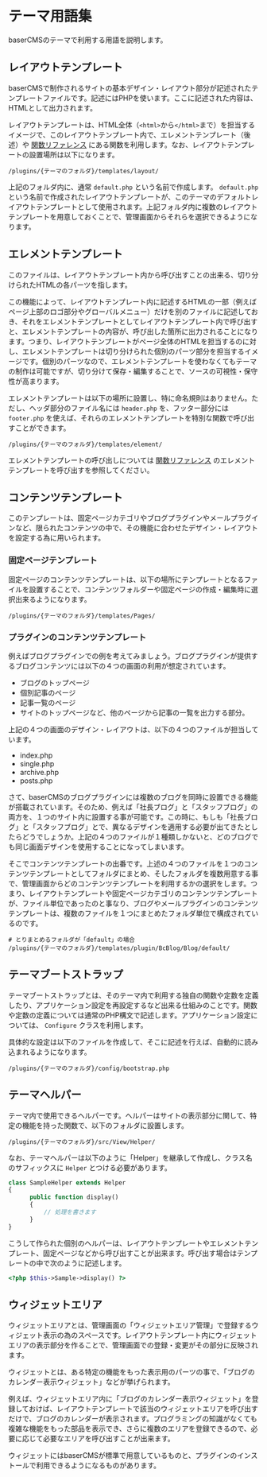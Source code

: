 # テーマ用語集

baserCMSのテーマで利用する用語を説明します。

## レイアウトテンプレート
baserCMSで制作されるサイトの基本デザイン・レイアウト部分が記述されたテンプレートファイルです。記述にはPHPを使います。ここに記述された内容は、HTMLとして出力されます。

レイアウトテンプレートは、HTML全体（`<html>`から`</html>`まで）を担当するイメージで、このレイアウトテンプレート内で、エレメントテンプレート（後述）や [関数リファレンス](./reference/) にある関数を利用します。なお、レイアウトテンプレートの設置場所は以下になります。

```shell
/plugins/{テーマのフォルダ}/templates/layout/
```

上記のフォルダ内に、通常 `default.php` という名前で作成します。 `default.php` という名前で作成されたレイアウトテンプレートが、このテーマのデフォルトレイアウトテンプレートとして使用されます。上記フォルダ内に複数のレイアウトテンプレートを用意しておくことで、管理画面からそれらを選択できるようになります。

## エレメントテンプレート
このファイルは、レイアウトテンプレート内から呼び出すことの出来る、切り分けられたHTMLの各パーツを指します。

この機能によって、レイアウトテンプレート内に記述するHTMLの一部（例えばページ上部のロゴ部分やグローバルメニュー）だけを別のファイルに記述しておき、それをエレメントテンプレートとしてレイアウトテンプレート内で呼び出すと、エレメントテンプレートの内容が、呼び出した箇所に出力されることになります。つまり、レイアウトテンプレートがページ全体のHTMLを担当するのに対し、エレメントテンプレートは切り分けられた個別のパーツ部分を担当するイメージです。個別のパーツなので、エレメントテンプレートを使わなくてもテーマの制作は可能ですが、切り分けて保存・編集することで、ソースの可視性・保守性が高まります。

エレメントテンプレートは以下の場所に設置し、特に命名規則はありません。ただし、ヘッダ部分のファイル名には `header.php` を、フッター部分には `footer.php` を使えば、それらのエレメントテンプレートを特別な関数で呼び出すことができます。

```shell
/plugins/{テーマのフォルダ}/templates/element/
```

エレメントテンプレートの呼び出しについては [関数リファレンス](reference/) のエレメントテンプレートを呼び出すを参照してください。

## コンテンツテンプレート
このテンプレートは、固定ページカテゴリやブログプラグインやメールプラグインなど、限られたコンテンツの中で、その機能に合わせたデザイン・レイアウトを設定する為に用いられます。

### 固定ページテンプレート
固定ページのコンテンツテンプレートは、以下の場所にテンプレートとなるファイルを設置することで、コンテンツフォルダーや固定ページの作成・編集時に選択出来るようになります。

```shell
/plugins/{テーマのフォルダ}/templates/Pages/
```

### プラグインのコンテンツテンプレート
例えばブログプラグインでの例を考えてみましょう。ブログプラグインが提供するブログコンテンツには以下の４つの画面の利用が想定されています。

- ブログのトップページ
- 個別記事のページ
- 記事一覧のページ
- サイトのトップページなど、他のページから記事の一覧を出力する部分。

上記の４つの画面のデザイン・レイアウトは、以下の４つのファイルが担当しています。

- index.php
- single.php
- archive.php
- posts.php

さて、baserCMSのブログプラグインには複数のブログを同時に設置できる機能が搭載されています。そのため、例えば「社長ブログ」と「スタッフブログ」の両方を、１つのサイト内に設置する事が可能です。この時に、もしも「社長ブログ」と「スタッフブログ」とで、異なるデザインを適用する必要が出てきたとしたらどうでしょうか。上記の４つのファイルが１種類しかないと、どのブログでも同じ画面デザインを使用することになってしまいます。

そこでコンテンツテンプレートの出番です。上述の４つのファイルを１つのコンテンツテンプレートとしてフォルダにまとめ、そしたフォルダを複数用意する事で、管理画面からどのコンテンツテンプレートを利用するかの選択をします。つまり、レイアウトテンプレートや固定ページカテゴリのコンテンツテンプレートが、ファイル単位であったのと事なり、ブログやメールプラグインのコンテンツテンプレートは、複数のファイルを１つにまとめたフォルダ単位で構成されているのです。

```shell
# とりまとめるフォルダが「default」の場合
/plugins/{テーマのフォルダ}/templates/plugin/BcBlog/Blog/default/
```

## テーマブートストラップ
テーマブートストラップとは、そのテーマ内で利用する独自の関数や定数を定義したり、アプリケーション設定を再設定するなど出来る仕組みのことです。関数や定数の定義については通常のPHP構文で記述します。アプリケーション設定については、 `Configure` クラスを利用します。

具体的な設定は以下のファイルを作成して、そこに記述を行えば、自動的に読み込まれるようになります。

```shell
/plugins/{テーマのフォルダ}/config/bootstrap.php
```

## テーマヘルパー
テーマ内で使用できるヘルパーです。ヘルパーはサイトの表示部分に関して、特定の機能を持った関数で、以下のフォルダに設置します。

```shell
/plugins/{テーマのフォルダ}/src/View/Helper/
```

なお、テーマヘルパーは以下のように「Helper」を継承して作成し、クラス名のサフィックスに `Helper` とつける必要があります。

```php
class SampleHelper extends Helper
{
      public function display()
      {
          // 処理を書きます
      }
}
```

こうして作られた個別のヘルパーは、レイアウトテンプレートやエレメントテンプレート、固定ページなどから呼び出すことが出来ます。呼び出す場合はテンプレートの中で次のように記述します。

```php
<?php $this->Sample->display() ?>
```

## ウィジェットエリア
ウィジェットエリアとは、管理画面の「ウィジェットエリア管理」で登録するウィジェット表示の為のスペースです。レイアウトテンプレート内にウィジェットエリアの表示部分を作ることで、管理画面での登録・変更がその部分に反映されます。

ウィジェットとは、ある特定の機能をもった表示用のパーツの事で、「ブログのカレンダー表示ウィジェット」などが挙げられます。

例えば、ウィジェットエリア内に「ブログのカレンダー表示ウィジェット」を登録しておけば、レイアウトテンプレートで該当のウィジェットエリアを呼び出すだけで、ブログのカレンダーが表示されます。プログラミングの知識がなくても複雑な機能をもった部品を表示でき、さらに複数のエリアを登録できるので、必要に応じて必要なエリアを呼び出すことが出来ます。

ウィジェットにはbaserCMSが標準で用意しているものと、プラグインのインストールで利用できるようになるものがあります。

